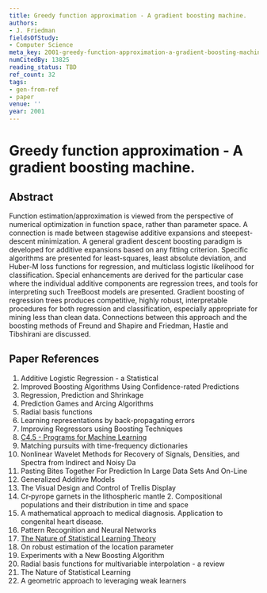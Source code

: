 ```yaml
---
title: Greedy function approximation - A gradient boosting machine.
authors:
- J. Friedman
fieldsOfStudy:
- Computer Science
meta_key: 2001-greedy-function-approximation-a-gradient-boosting-machine
numCitedBy: 13825
reading_status: TBD
ref_count: 32
tags:
- gen-from-ref
- paper
venue: ''
year: 2001
---
```


# Greedy function approximation - A gradient boosting machine.

## Abstract

Function estimation/approximation is viewed from the perspective of numerical optimization in function space, rather than parameter space. A connection is made between stagewise additive expansions and steepest-descent minimization. A general gradient descent boosting paradigm is developed for additive expansions based on any fitting criterion. Specific algorithms are presented for least-squares, least absolute deviation, and Huber-M loss functions for regression, and multiclass logistic likelihood for classification. Special enhancements are derived for the particular case where the individual additive components are regression trees, and tools for interpreting such TreeBoost models are presented. Gradient boosting of regression trees produces competitive, highly robust, interpretable procedures for both regression and classification, especially appropriate for mining less than clean data. Connections between this approach and the boosting methods of Freund and Shapire and Friedman, Hastie and Tibshirani are discussed.

## Paper References

1. Additive Logistic Regression - a Statistical
2. Improved Boosting Algorithms Using Confidence-rated Predictions
3. Regression, Prediction and Shrinkage
4. Prediction Games and Arcing Algorithms
5. Radial basis functions
6. Learning representations by back-propagating errors
7. Improving Regressors using Boosting Techniques
8. [C4.5 - Programs for Machine Learning](1992-c4-5-programs-for-machine-learning)
9. Matching pursuits with time-frequency dictionaries
10. Nonlinear Wavelet Methods for Recovery of Signals, Densities, and Spectra from Indirect and Noisy Da
11. Pasting Bites Together For Prediction In Large Data Sets And On-Line
12. Generalized Additive Models
13. The Visual Design and Control of Trellis Display
14. Cr‐pyrope garnets in the lithospheric mantle 2. Compositional populations and their distribution in time and space
15. A mathematical approach to medical diagnosis. Application to congenital heart disease.
16. Pattern Recognition and Neural Networks
17. [The Nature of Statistical Learning Theory](2000-the-nature-of-statistical-learning-theory)
18. On robust estimation of the location parameter
19. Experiments with a New Boosting Algorithm
20. Radial basis functions for multivariable interpolation - a review
21. The Nature of Statistical Learning
22. A geometric approach to leveraging weak learners
